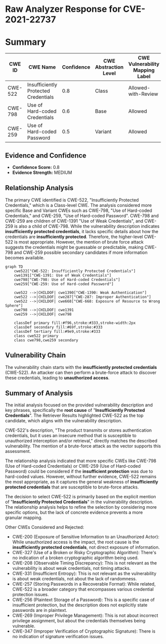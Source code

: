 # Raw Analyzer Response for CVE-2021-22737

# Summary
| CWE ID | CWE Name | Confidence | CWE Abstraction Level | CWE Vulnerability Mapping Label | CWE-Vulnerability Mapping Notes |
|---|---|---|---|---|---|
| CWE-522 | Insufficiently Protected Credentials | 0.8 | Class | Allowed-with-Review | Primary CWE |
| CWE-798 | Use of Hard-coded Credentials | 0.6 | Base | Allowed | Secondary Candidate |
| CWE-259 | Use of Hard-coded Password | 0.5 | Variant | Allowed | Secondary Candidate |

## Evidence and Confidence

*   **Confidence Score:** 0.8
*   **Evidence Strength:** MEDIUM

## Relationship Analysis
The primary CWE identified is CWE-522, "Insufficiently Protected Credentials," which is a Class-level CWE. The analysis considered more specific Base and Variant CWEs such as CWE-798, "Use of Hard-coded Credentials," and CWE-259, "Use of Hard-coded Password". CWE-798 and CWE-259 are children of CWE-1391 "Use of Weak Credentials", and CWE-259 is also a child of CWE-798. While the vulnerability description indicates **insufficiently protected credentials**, it lacks specific details about how the credentials are **insufficiently protected**. Therefore, the higher-level CWE-522 is most appropriate. However, the mention of brute force attack suggests the credentials might be guessable or predictable, making CWE-798 and CWE-259 possible secondary candidates if more information becomes available.

```mermaid
graph TD
    cwe522["CWE-522: Insufficiently Protected Credentials"]
    cwe1391["CWE-1391: Use of Weak Credentials"]
    cwe798["CWE-798: Use of Hard-coded Credentials"]
    cwe259["CWE-259: Use of Hard-coded Password"]
    
    cwe522 -->|CHILDOF| cwe1390["CWE-1390: Weak Authentication"]
    cwe522 -->|CHILDOF| cwe287["CWE-287: Improper Authentication"]
    cwe522 -->|CHILDOF| cwe668["CWE-668: Exposure of Resource to Wrong Sphere"]
    cwe798 -->|CHILDOF| cwe1391
    cwe259 -->|CHILDOF| cwe798

    classDef primary fill:#f96,stroke:#333,stroke-width:2px
    classDef secondary fill:#69f,stroke:#333
    classDef tertiary fill:#9e9,stroke:#333
    class cwe522 primary
    class cwe798,cwe259 secondary
```

## Vulnerability Chain
The vulnerability chain starts with the **insufficiently protected credentials** (CWE-522). An attacker can then perform a brute-force attack to discover these credentials, leading to **unauthorized access**.

## Summary of Analysis
The initial analysis focused on the provided vulnerability description and key phrases, specifically the **root cause** of "**Insufficiently Protected Credentials**". The Retriever Results highlighted CWE-522 as the top candidate, which aligns with the vulnerability description.

CWE-522's description, "The product transmits or stores authentication credentials, but it uses an insecure method that is susceptible to unauthorized interception and/or retrieval," directly matches the described vulnerability. The mention of a brute-force attack as the vector supports this assessment.

The relationship analysis indicated that more specific CWEs like CWE-798 (Use of Hard-coded Credentials) or CWE-259 (Use of Hard-coded Password) could be considered if the **insufficient protection** was due to hard-coded values. However, without further evidence, CWE-522 remains the most appropriate, as it captures the general weakness of **insufficiently protected credentials** that are susceptible to brute-force attacks.

The decision to select CWE-522 is primarily based on the explicit mention of "**Insufficiently Protected Credentials**" in the vulnerability description. The relationship analysis helps to refine the selection by considering more specific options, but the lack of concrete evidence prevents a more granular mapping.

Other CWEs Considered and Rejected:

*   CWE-200 (Exposure of Sensitive Information to an Unauthorized Actor): While unauthorized access is the impact, the root cause is the **insufficiently protected credentials**, not direct exposure of information.
*   CWE-327 (Use of a Broken or Risky Cryptographic Algorithm): There's no indication of a broken cryptographic algorithm being used.
*   CWE-208 (Observable Timing Discrepancy): This is not relevant as the vulnerability is about weak credentials, not timing attacks.
*   CWE-331 (Insufficient Entropy): This is not relevant as the vulnerability is about weak credentials, not about the lack of randomness.
*   CWE-257 (Storing Passwords in a Recoverable Format): While related, CWE-522 is a broader category that encompasses various credential protection issues.
*   CWE-256 (Plaintext Storage of a Password): This is a specific case of insufficient protection, but the description does not explicitly state passwords are in plaintext.
*   CWE-269 (Improper Privilege Management): This is not about incorrect privilege assignment, but about the credentials themselves being vulnerable.
*   CWE-347 (Improper Verification of Cryptographic Signature): There is no indication of signature verification issues.
